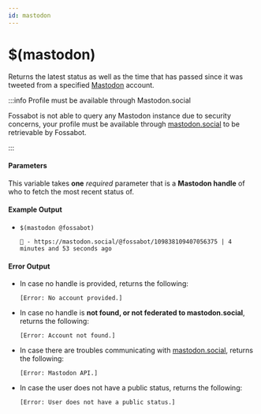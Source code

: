 ```yaml
---
id: mastodon
---
```


# $(mastodon)

Returns the latest status as well as the time that has passed since it was tweeted from a specified [Mastodon](https://mastodon.social) account.

:::info Profile must be available through Mastodon.social

Fossabot is not able to query any Mastodon instance due to security concerns, your profile must be available through [mastodon.social](https://mastodon.social) to be retrievable by Fossabot.

:::

#### Parameters

This variable takes **one** *required* parameter that is a **Mastodon handle** of who to fetch the most recent status of.

#### Example Output

* `$(mastodon @fossabot)`

    ```
    👋 - https://mastodon.social/@fossabot/109838109407056375 | 4 minutes and 53 seconds ago
    ```

#### Error Output

* In case no handle is provided, returns the following:

    ```
    [Error: No account provided.]
    ```

* In case no handle is **not found, or not federated to mastodon.social**, returns the following:

    ```
    [Error: Account not found.]
    ```

* In case there are troubles communicating with [mastodon.social](https://mastodon.social), returns the following:

    ```
    [Error: Mastodon API.]
    ```

* In case the user does not have a public status, returns the following:

    ```
    [Error: User does not have a public status.]
    ```
